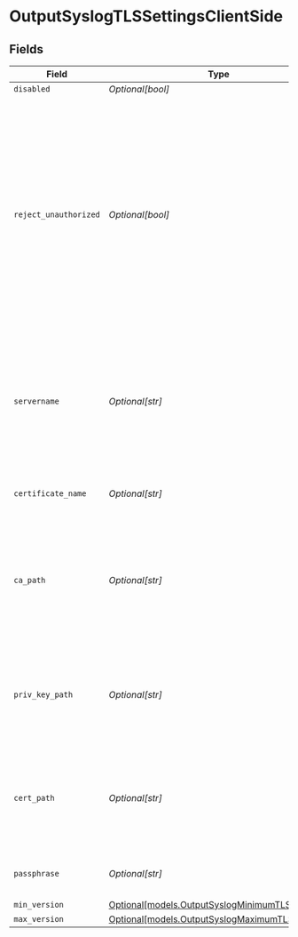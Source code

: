# OutputSyslogTLSSettingsClientSide


## Fields

| Field                                                                                                                                                                                                                                     | Type                                                                                                                                                                                                                                      | Required                                                                                                                                                                                                                                  | Description                                                                                                                                                                                                                               |
| ----------------------------------------------------------------------------------------------------------------------------------------------------------------------------------------------------------------------------------------- | ----------------------------------------------------------------------------------------------------------------------------------------------------------------------------------------------------------------------------------------- | ----------------------------------------------------------------------------------------------------------------------------------------------------------------------------------------------------------------------------------------- | ----------------------------------------------------------------------------------------------------------------------------------------------------------------------------------------------------------------------------------------- |
| `disabled`                                                                                                                                                                                                                                | *Optional[bool]*                                                                                                                                                                                                                          | :heavy_minus_sign:                                                                                                                                                                                                                        | N/A                                                                                                                                                                                                                                       |
| `reject_unauthorized`                                                                                                                                                                                                                     | *Optional[bool]*                                                                                                                                                                                                                          | :heavy_minus_sign:                                                                                                                                                                                                                        | Reject certificates that are not authorized by a CA in the CA certificate path, or by another<br/>                    trusted CA (such as the system's). Defaults to Enabled. Overrides the toggle from Advanced Settings, when also present. |
| `servername`                                                                                                                                                                                                                              | *Optional[str]*                                                                                                                                                                                                                           | :heavy_minus_sign:                                                                                                                                                                                                                        | Server name for the SNI (Server Name Indication) TLS extension. It must be a host name, and not an IP address.                                                                                                                            |
| `certificate_name`                                                                                                                                                                                                                        | *Optional[str]*                                                                                                                                                                                                                           | :heavy_minus_sign:                                                                                                                                                                                                                        | The name of the predefined certificate                                                                                                                                                                                                    |
| `ca_path`                                                                                                                                                                                                                                 | *Optional[str]*                                                                                                                                                                                                                           | :heavy_minus_sign:                                                                                                                                                                                                                        | Path on client in which to find CA certificates to verify the server's cert. PEM format. Can reference $ENV_VARS.                                                                                                                         |
| `priv_key_path`                                                                                                                                                                                                                           | *Optional[str]*                                                                                                                                                                                                                           | :heavy_minus_sign:                                                                                                                                                                                                                        | Path on client in which to find the private key to use. PEM format. Can reference $ENV_VARS.                                                                                                                                              |
| `cert_path`                                                                                                                                                                                                                               | *Optional[str]*                                                                                                                                                                                                                           | :heavy_minus_sign:                                                                                                                                                                                                                        | Path on client in which to find certificates to use. PEM format. Can reference $ENV_VARS.                                                                                                                                                 |
| `passphrase`                                                                                                                                                                                                                              | *Optional[str]*                                                                                                                                                                                                                           | :heavy_minus_sign:                                                                                                                                                                                                                        | Passphrase to use to decrypt private key                                                                                                                                                                                                  |
| `min_version`                                                                                                                                                                                                                             | [Optional[models.OutputSyslogMinimumTLSVersion]](../models/outputsyslogminimumtlsversion.md)                                                                                                                                              | :heavy_minus_sign:                                                                                                                                                                                                                        | N/A                                                                                                                                                                                                                                       |
| `max_version`                                                                                                                                                                                                                             | [Optional[models.OutputSyslogMaximumTLSVersion]](../models/outputsyslogmaximumtlsversion.md)                                                                                                                                              | :heavy_minus_sign:                                                                                                                                                                                                                        | N/A                                                                                                                                                                                                                                       |